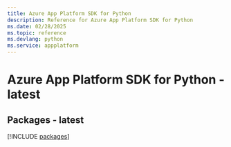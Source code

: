 ```yaml
---
title: Azure App Platform SDK for Python
description: Reference for Azure App Platform SDK for Python
ms.date: 02/28/2025
ms.topic: reference
ms.devlang: python
ms.service: appplatform
---
```

# Azure App Platform SDK for Python - latest
## Packages - latest
[!INCLUDE [packages](app-platform-index.md)]